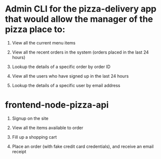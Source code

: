 # Admin CLI for the pizza-delivery app that would allow the manager of the pizza place to:

1. View all the current menu items

2. View all the recent orders in the system (orders placed in the last 24 hours)

3. Lookup the details of a specific order by order ID

4. View all the users who have signed up in the last 24 hours

5. Lookup the details of a specific user by email address


# frontend-node-pizza-api

1. Signup on the site

2. View all the items available to order

3. Fill up a shopping cart

4. Place an order (with fake credit card credentials), and receive an email receipt
